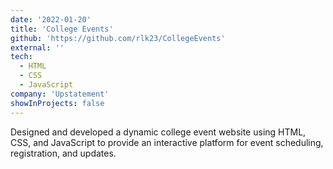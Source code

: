 ```yaml
---
date: '2022-01-20'
title: 'College Events'
github: 'https://github.com/rlk23/CollegeEvents'
external: ''
tech:
  - HTML
  - CSS
  - JavaScript
company: 'Upstatement'
showInProjects: false
---
```


Designed and developed a dynamic college event website using HTML, CSS, and JavaScript to provide an interactive platform for event scheduling, registration, and updates.
